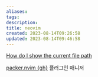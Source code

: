 ```yaml
---
aliases: 
tags: 
description:
title: neovim
created: 2023-08-14T09:26:58
updated: 2023-08-14T09:46:58
---
```

[How do I show the current file path](https://jdhao.github.io/2019/07/31/nvim_show_file_path/)

[packer.nvim {gh}](https://github.com/wbthomason/packer.nvim) 플러그인 매니저
